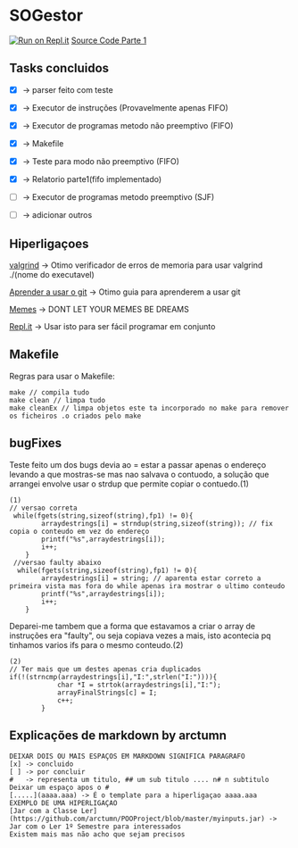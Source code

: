# SOGestor

[![Run on Repl.it](https://repl.it/badge/github/arctumn/SOGestor)](https://repl.it/github/arctumn/SOGestor)
[Source Code Parte 1](https://github.com/arctumn/SOGestor/tree/Vers%C3%A3o-parte1-codigo-N%C3%83O-DAR-MERGE)
## Tasks concluidos

- [x] -> parser feito com teste
- [x] -> Executor de instruções (Provavelmente apenas FIFO)
- [x] -> Executor de programas metodo não preemptivo (FIFO)
- [x] -> Makefile
- [x] -> Teste para modo não preemptivo (FIFO)
- [x] -> Relatorio parte1(fifo implementado)
- [ ] -> Executor de programas metodo preemptivo (SJF)
- [ ] -> adicionar outros


## Hiperligaçoes

[valgrind](http://valgrind.org/) -> Otimo verificador de erros de memoria para usar valgrind ./(nome do executavel)

[Aprender a usar o git](https://rogerdudler.github.io/git-guide/) -> Otimo guia para aprenderem a usar git

[Memes](https://www.reddit.com/r/memes/) -> DONT LET YOUR MEMES BE DREAMS

[Repl.it](https://repl.it/) -> Usar isto para ser fácil programar em conjunto

## Makefile

Regras para usar o Makefile:
```
make // compila tudo
make clean // limpa tudo
make cleanEx // limpa objetos este ta incorporado no make para remover os ficheiros .o criados pelo make
```
## bugFixes

Teste feito um dos bugs devia ao = estar a passar apenas o endereço levando a que mostras-se mas nao salvava o contuodo, a solução que arrangei envolve usar o strdup que permite copiar o contuedo.(1)


```
(1)
// versao correta
 while(fgets(string,sizeof(string),fp1) != 0){
        arraydestrings[i] = strndup(string,sizeof(string)); // fix copia o conteudo em vez do endereço
        printf("%s",arraydestrings[i]);
        i++;
    }
 //versao faulty abaixo
  while(fgets(string,sizeof(string),fp1) != 0){
        arraydestrings[i] = string; // aparenta estar correto a primeira vista mas fora do while apenas ira mostrar o ultimo conteudo
        printf("%s",arraydestrings[i]);
        i++;
    }
```


Deparei-me tambem que a forma que estavamos a criar o array de instruções era "faulty", ou seja copiava vezes a mais, isto acontecia pq tinhamos varios ifs para o mesmo conteudo.(2)

```
(2)
// Ter mais que um destes apenas cria duplicados
if(!(strncmp(arraydestrings[i],"I:",strlen("I:")))){
            char *I = strtok(arraydestrings[i],"I:");
            arrayFinalStrings[c] = I;
            c++;
        }
```



## Explicações de markdown by arctumn

 ```  
 DEIXAR DOIS OU MAIS ESPAÇOS EM MARKDOWN SIGNIFICA PARAGRAFO
 [x] -> concluido 
 [ ] -> por concluir
 #   -> representa um titulo, ## um sub titulo .... n# n subtitulo Deixar um espaço apos o #
 [.....](aaaa.aaa) -> É o template para a hiperligaçao aaaa.aaa
EXEMPLO DE UMA HIPERLIGAÇAO
[Jar com a Classe Ler](https://github.com/arctumn/POOProject/blob/master/myinputs.jar) -> Jar com o Ler 1º Semestre para interessados
 Existem mais mas não acho que sejam precisos
 ```
